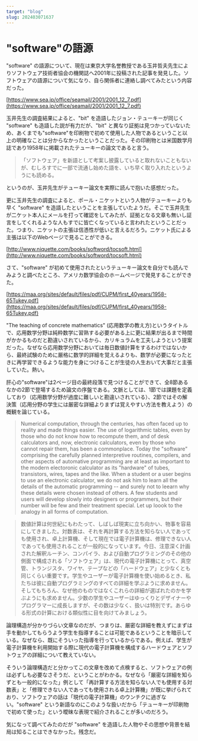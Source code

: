 ```yaml
---
target: "blog"
slug: 202403071637
---
```


# "software"の語源

"software" の語源について、現在は東京大学名誉教授である玉井哲夫先生によりソフトウェア技術者協会の機関誌へ2001年に投稿された記事を発見した。ソフトウェアの語源について気になり、自ら関係者に連絡し調べてみたという内容だった。

[https://www.sea.jp/office/seamail/2001/2001_12_7.pdf](https://www.sea.jp/office/seamail/2001/2001_12_7.pdf)

玉井先生の調査結果によると、"bit" を造語したジョン・テューキーが同じく "software" も造語した説が有力だが、"bit" と異なり証拠は見つかっていないため、あくまでも"software"を印刷物で初めて使用した人物であるということ以上の明確なことは分からなかったということだった。その印刷物とは米国数学月誌であり1958年に掲載されたテューキーの論文であると言う。

>「ソフトウェア」を新語として考案し披露していると取れないこともないが、むしろすでに一部で流通し始めた語を、いち早く取り入れたというようにも読める。

というのが、玉井先生がテューキー論文を実際に読んで抱いた感想だった。

更に玉井先生の調査によると、ポール・ニケットという人物がテューキーよりも早く "software" を造語したということを主張していたようだ。そこで玉井先生が二ケット本人にメールを打って確認をしてみたが、証拠となる文章も無いし証言をしてくれるような人もすでに皆亡くなっていると言われたということだった。つまり、ニケットの主張は信憑性が低いと言えるだろう。ニケット氏による主張は以下のWebページで見ることができる。

[http://www.niquette.com/books/softword/tocsoft.html](http://www.niquette.com/books/softword/tocsoft.html)

さて、"software" が初めて使用されたというテューキー論文を自分でも読んでみようと調べたところ、アメリカ数学協会のホームページで発見することができた。

[https://maa.org/sites/default/files/pdf/CUPM/first_40years/1958-65Tukey.pdf](https://maa.org/sites/default/files/pdf/CUPM/first_40years/1958-65Tukey.pdf)

"The teaching of concrete mathematics" (応用数学の教え方)というタイトルで、応用数学分野は純粋数学に習熟する必要がある上に更に結果が出るまで時間がかかるものだと勘違いされているから、カリキュラムを工夫しようという提案だった。なぜなら応用数学分野においては毎日数値計算をするわけではないから、最終試験のために厳格に数学的詳細を覚えるよりも、数学が必要になったときに再学習できるような能力を身につけることが生徒の人生おいて大事だと主張していた。熱い。

肝心の"software"は2ページ目の最終段落で見つけることができて、全8節あるなかの2節で登場するため論文の序盤である。文脈としては、1節では課題を定義しており（応用数学分野が過度に難しいと勘違いされている）、2節ではその解決策（応用分野の学生には厳密な詳細よりまずは覚えやすい方法を教えよう）の概観を論じている。

> Numerical computation, through the centuries, has often faced up to reality and made things easier. The use of logarithmic tables, even by those who do not know how to recompute them, and of desk calculators and, now, electronic calculators, even by those who cannot repair them, has been a commonplace. Today the "software" comprising the carefully planned interpretive routines, compilers, and other aspects of automative programming are at least as important to the modern electoronic calculator as its "hardware" of tubes, transistors, wires, tapes and the like. When a student or a user begins to use an electronic calculator, we do not ask him to learn all the details of the automatic programming -- and surely not to leearn why these details were chosen instead of others. A few students and users will develop slowly into designers or programmers, but their number will be few and their treatment special. Let up loook to the analogy in all forms of computation.

> 数値計算は何世紀にもわたって、しばしば現実に立ち向かい、物事を容易にしてきました。対数表は、それを再計算する方法を知らない人であっても使用され、卓上計算機、そして現在では電子計算機は、修理できない人であっても使用されることが一般的になっています。今日、注意深く計画された解釈ルーチン、コンパイラ、および自動プログラミングのその他の側面で構成される「ソフトウェア」は、現代の電子計算機にとって、真空管、トランジスタ、ワイヤ、テープなどの「ハードウェア」と少なくとも同じくらい重要です。学生やユーザーが電子計算機を使い始めるとき、私たちは彼に自動プログラミングのすべての詳細を学ぶように求めません。そしてもちろん、なぜ他のものではなくこれらの詳細が選ばれたのかを学ぶようにも求めません。少数の学生やユーザーはゆっくりとデザイナーやプログラマーに成長しますが、その数は少なく、扱いは特別です。あらゆる形式の計算における類似性に目を向けてみましょう。

論理構造が分かりづらい文章なのだが、つまりは、厳密な詳細を教えずにまずは手を動かしてもらうよう学生を指導することは可能であるということを暗示している。なぜなら、既にそういった指導を行っているからである。例えば、学生が電子計算機を利用開始する際に現代の電子計算機を構成するハードウェアとソフトウェアの詳細について教えていない。

そういう論理構造だと分かってこの文章を改めて点検すると、ソフトウェアの例は必ずしも必要なさそうだ、ということがわかる。なぜなら「厳密な詳細を知らずとも一般的になった」例として「再計算する方法を知らない人でも使用する対数表」と「修理できない人であっても使用される卓上計算機」が既に挙げられており、ソフトウェアの話は「現代の電子計算機」のウンチクに過ぎない。"software" という新語なのにこのような扱いだから「テューキーが印刷物で初めて使った」という曖昧な表現で紹介されることが多いのだろう。

気になって調べてみたのだが "software" を造語した人物やその思想や背景を結局は知ることはできなかった。残念だ。
